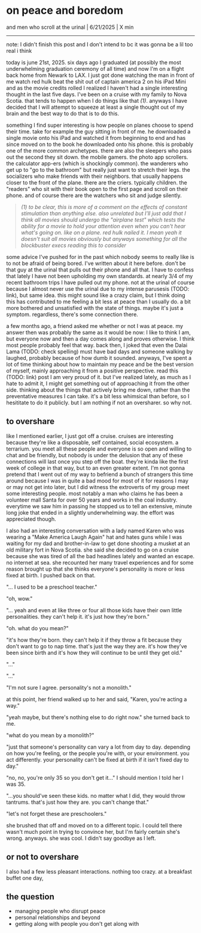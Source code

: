 # on peace and boredom
and men who scroll at the urinal | 6/21/2025 | X min

 ---

note: I didn't finish this post and I don't intend to bc it was gonna be a lil too real i think

today is june 21st, 2025. six days ago I graduated (at possibly the most underwhelming graduation ceremony of all time) and now I'm on a flight back home from Newark to LAX. I just got done watching the man in front of me watch red hulk beat the shit out of captain america 2 on his iPad Mini and as the movie credits rolled I realized I haven't had a single interesting thought in the last five days. I've been on a cruise with my family to Nova Scotia. that tends to happen when I do things like that *(1)*. anyways I have decided that I will attempt to squeeze at least a single thought out of my brain and the best way to do that is to do this. 

something I find super interesting is how people on planes choose to spend their time. take for example the guy sitting in front of me. he downloaded a single movie onto his iPad and watched it from beginning to end and has since moved on to the book he downloaded onto his phone. this is probably one of the more common archetypes. there are also the sleepers who pass out the second they sit down. the mobile gamers. the photo app scrollers. the calculator app-ers (which is shockingly common). the wanderers who get up to "go to the bathroom" but really just want to stretch their legs. the socializers who make friends with their neighbors. that usually happens closer to the front of the plane. there are the criers. typically children. the "readers" who sit with their book open to the first page and scroll on their phone. and of course there are the watchers who sit and judge silently.

> *(1) to be clear, this is more of a comment on the effects of constant stimulation than anything else. also unrelated but I'll just add that I think all movies should undergo the "airplane test" which tests the ability for a movie to hold your attention even when you can't hear what's going on. like on a plane. red hulk nailed it. I mean yeah it doesn't suit all movies obviously but anyways something for all the blockbuster execs reading this to consider*

some advice I've pushed for in the past which nobody seems to really like is to not be afraid of being bored. I've written about it here before. don't be that guy at the urinal that pulls out their phone and all that. I have to confess that lately I have not been upholding my own standards. at nearly 3/4 of my recent bathroom trips I have pulled out my phone. not at the urinal of course because I almost never use the urinal due to my intense parusesis (TODO: link), but same idea. this might sound like a crazy claim, but I think doing this has contributed to me feeling a bit less at peace than I usually do. a bit more bothered and unsatisfied with the state of things. maybe it's just a symptom. regardless, there's some connection there. 

a few months ago, a friend asked me whether or not I was at peace. my answer then was probably the same as it would be now: I like to think I am, but everyone now and then a day comes along and proves otherwise. I think most people probably feel that way. back then, I joked that even the Dalai Lama (TODO: check spelling) must have bad days and someone walking by laughed, probably because of how dumb it sounded. anyways, I've spent a lot of time thinking about how to maintain my peace and be the best version of myself, mainly approaching it from a positive perspective. read this (TODO: link) post I am very proud of it. but I've realized lately, as much as I hate to admit it, I might get something out of approaching it from the other side. thinking about the things that actively bring me down, rather than the preventative measures I can take. it's a bit less whimsical than before, so I hesititate to do it publicly. but I am nothing if not an oversharer. so why not.

## to overshare 

like I mentioned earlier, I just got off a cruise. cruises are interesting because they're like a disposable, self contained, social ecosystem. a terrarium. you meet all these people and everyone is so open and willing to chat and be friendly, but nobody is under the delusion that any of these connections will last once you step off the boat. they're kinda like the first week of college in that way, but to an even greater extent. I'm not gonna pretend that I went out of my way to befriend a bunch of strangers this time around because I was in quite a bad mood for most of it for reasons I may or may not get into later, but I did witness the extroverts of my group meet some interesting people. most notably a man who claims he has been a volunteer mall Santa for over 50 years and works in the coal industry. everytime we saw him in passing he stopped us to tell an extensive, minute long joke that ended in a slightly underwhelming way. the effort was appreciated though. 

I also had an interesting conversation with a lady named Karen who was wearing a "Make America Laugh Again" hat and hates guns while I was waiting for my dad and brother-in-law to get done shooting a musket at an old military fort in Nova Scotia. she said she decided to go on a cruise because she was tired of all the bad headlines lately and wanted an escape. no internet at sea. she recounted her many travel experiences and for some reason brought up that she thinks everyone's personality is more or less fixed at birth. I pushed back on that. 

"... I used to be a preschool teacher."

"oh, wow."

"... yeah and even at like three or four all those kids have their own little personalities. they can't help it. it's just how they're born."

"oh. what do you mean?"

"it's how they're born. they can't help it if they throw a fit because they don't want to go to nap time. that's just the way they are. it's how they've been since birth and it's how they will continue to be until they get old."

"..."

"..."

"I'm not sure I agree. personality's not a monolith."

at this point, her friend walked up to her and said, "Karen, you're acting a way."

"yeah maybe, but there's nothing else to do right now." she turned back to me. 

"what do you mean by a monolith?"

"just that someone's personality can vary a lot from day to day. depending on how you're feeling, or the people you're with, or your environment. you act differently. your personality can't be fixed at birth if it isn't fixed day to day."

"no, no, you're only 35 so you don't get it..." I should mention I told her I was 35. 

"...you should've seen these kids. no matter what I did, they would throw tantrums. that's just how they are. you can't change that."

"let's not forget these are preschoolers."

she brushed that off and moved on to a different topic. I could tell there wasn't much point in trying to convince her, but I'm fairly certain she's wrong. anyways. she was cool. I didn't say goodbye as I left. 

## or not to overshare

I also had a few less pleasant interactions. nothing too crazy. at a breakfast buffet one day, 


## the question


- managing people who disrupt peace
- personal relationships and beyond
- getting along with people you don't get along with